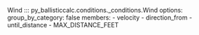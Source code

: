 Wind
::: py_ballisticcalc.conditions._conditions.Wind
    options:
      group_by_category: false
      members:
        - velocity
        - direction_from
        - until_distance
        - MAX_DISTANCE_FEET
